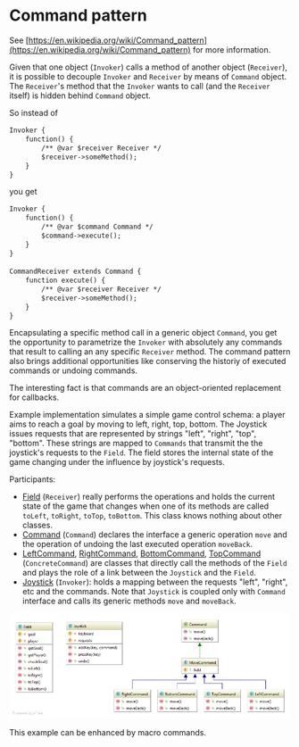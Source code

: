 Command pattern
========================================

See [https://en.wikipedia.org/wiki/Command_pattern](https://en.wikipedia.org/wiki/Command_pattern) for more information.

Given that one object (`Invoker`) calls a method of another object (`Receiver`), 
it is possible to decouple `Invoker` and `Receiver` by means of `Command` object. 
The `Receiver`'s method that the `Invoker` wants to call (and the `Receiver` itself) is hidden behind `Command` object.

So instead of 
```
Invoker {
    function() {
        /** @var $receiver Receiver */
        $receiver->someMethod();
    }
}
```

you get

```
Invoker {
    function() {
        /** @var $command Command */
        $command->execute();
    }
}

CommandReceiver extends Command {
    function execute() {
        /** @var $receiver Receiver */
        $receiver->someMethod();
    }
}
```

Encapsulating a specific method call in a generic object `Command`, you get the opportunity to parametrize the `Invoker` 
with absolutely any commands that result to calling an any specific `Receiver` method. 
The command pattern also brings additional opportunities like conserving the historiy of executed commands 
or undoing commands.

The interesting fact is that commands are an object-oriented replacement for callbacks.

Example implementation simulates a simple game control schema: 
a player aims to reach a goal by moving to left, right, top, bottom. 
The Joystick issues requests that are represented by strings "left", "right", "top", "bottom".
These strings are mapped to `Commands` that transmit the the joystick's requests to the `Field`.
The field stores the internal state of the game changing under the influence by joystick's requests.

Participants:
- [Field] (`Receiver`) really performs the operations and holds the current state of the game that changes when 
one of its methods are called `toLeft`, `toRight`, `toTop`, `toBottom`. This class knows nothing about other classes.
- [Command] (`Command`) declares the interface a generic operation `move` 
and the operation of undoing the last executed operation `moveBack`.
- [LeftCommand], [RightCommand], [BottomCommand], [TopCommand] (`ConcreteCommand`) 
are classes that directly call the methods of the `Field` and 
plays the role of a link between the `Joystick` and the `Field`.
- [Joystick] (`Invoker`): holds a mapping between the requests "left", "right", etc and the commands.
Note that `Joystick` is coupled only with `Command` interface and calls its generic methods `move` and `moveBack`.

![Command UML](doc/Command.png)

This example can be enhanced by macro commands.

[Field]: Field.php
[Command]: Command.php
[LeftCommand]: Command/BottomCommand.php
[BottomCommand]: Command/BottomCommand.php
[RightCommand]: Command/RightCommand.php
[TopCommand]: Command/TopCommand.php
[Joystick]: Joystick.php
